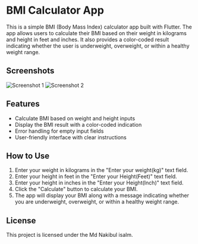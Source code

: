 # BMI Calculator App

This is a simple BMI (Body Mass Index) calculator app built with Flutter. The app allows users to calculate their BMI based on their weight in kilograms and height in feet and inches. It also provides a color-coded result indicating whether the user is underweight, overweight, or within a healthy weight range.

## Screenshots

![Screenshot 1](screenshots/screenshot1.png)
![Screenshot 2](screenshots/screenshot2.png)

## Features

- Calculate BMI based on weight and height inputs
- Display the BMI result with a color-coded indication
- Error handling for empty input fields
- User-friendly interface with clear instructions

## How to Use

1. Enter your weight in kilograms in the "Enter your weight(kg)" text field.
2. Enter your height in feet in the "Enter your Height(Feet)" text field.
3. Enter your height in inches in the "Enter your Height(Inch)" text field.
4. Click the "Calculate" button to calculate your BMI.
5. The app will display your BMI along with a message indicating whether you are underweight, overweight, or within a healthy weight range.

## License

This project is licensed under the Md Nakibul isalm.